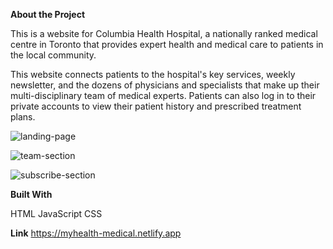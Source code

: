 **About the Project**

This is a website for Columbia Health Hospital, a nationally ranked medical centre in Toronto that provides expert health and medical care to patients in the local community.

This website connects patients to the hospital's key services, weekly newsletter, and the dozens of physicians and specialists that make up their multi-disciplinary team of medical experts. Patients can also log in to their private accounts to view their patient history and prescribed treatment plans.

![landing-page](https://user-images.githubusercontent.com/109078860/189557222-61299437-afdd-47bb-8563-3a91cb9a4a65.png)

![team-section](https://user-images.githubusercontent.com/109078860/189557391-955d7461-ea03-4a82-8476-33f47f8f1632.png)

![subscribe-section](https://user-images.githubusercontent.com/109078860/189557400-e36ca169-c1bd-48c3-bf75-b9f7795ea551.png)


**Built With**

HTML
JavaScript
CSS

**Link**
https://myhealth-medical.netlify.app
